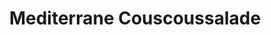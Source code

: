 ---
title: Mediterrane Couscoussalade
description: Frisse couscoussalade met gegrilde groenten en feta
image: https://images.pexels.com/photos/8286759/pexels-photo-8286759.jpeg?auto=compress&cs=tinysrgb&w=1260&h=750&dpr=2
categories: [Lunch, Vegetarisch]
tijd: 25
portions: 4
ingredients:
  - 250g couscous
  - 1 courgette
  - 1 aubergine
  - 250g cherrytomaatjes
  - 1 rode ui
  - 200g feta
  - 50g pijnboompitten
  - Verse munt
  - Verse peterselie
  - Voor de dressing;
  - 4 el olijfolie
  - 2 el citroensap
  - 1 tl honing
  - 1 teen knoflook
instructions:
  - Bereid de couscous volgens verpakking.
  - Snijd courgette en aubergine in plakken.
  - Gril de groenten in een grillpan.
  - Halveer de cherrytomaatjes.
  - Snipper de rode ui fijn.
  - Rooster de pijnboompitten.
  - Hak de kruiden fijn.
  - Meng alle ingrediënten door de couscous.
  - Maak de dressing en schenk erover.
  - Verkruimel de feta erover.
---